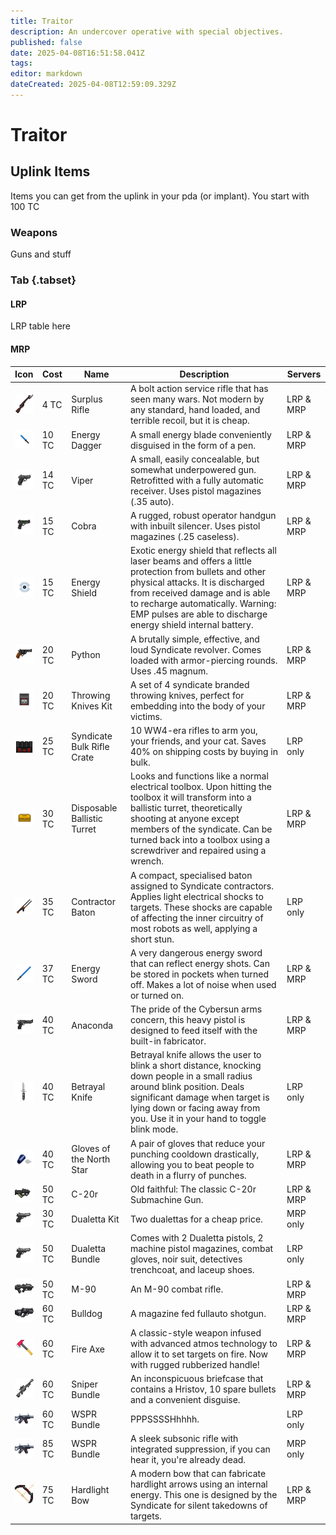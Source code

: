 ```yaml
---
title: Traitor
description: An undercover operative with special objectives.
published: false
date: 2025-04-08T16:51:58.041Z
tags: 
editor: markdown
dateCreated: 2025-04-08T12:59:09.329Z
---
```


# Traitor

## Uplink Items

Items you can get from the uplink in your pda (or implant). You start with 100 TC

### Weapons

Guns and stuff
### Tab {.tabset}

#### LRP

LRP table here

#### MRP
| Icon | Cost | Name | Description | Servers |
| --- | --- | --- | --- | --- |
| ![](/kardashev-mosin.png) | 4 TC | Surplus Rifle | A bolt action service rifle that has seen many wars. Not modern by any standard, hand loaded, and terrible recoil, but it is cheap. | LRP & MRP |
| ![](/energy_dagger.png) | 10 TC | Energy Dagger | A small energy blade conveniently disguised in the form of a pen. | LRP & MRP |
| ![](/viper.png) | 14 TC | Viper | A small, easily concealable, but somewhat underpowered gun. Retrofitted with a fully automatic receiver. Uses pistol magazines (.35 auto). | LRP & MRP |
| ![](/cobra.png) | 15 TC | Cobra | A rugged, robust operator handgun with inbuilt silencer. Uses pistol magazines (.25 caseless). | LRP & MRP |
| ![](/energy_shield.png) | 15 TC | Energy Shield | Exotic energy shield that reflects all laser beams and offers a little protection from bullets and other physical attacks. It is discharged from received damage and is able to recharge automatically. Warning: EMP pulses are able to discharge energy shield internal battery. | LRP & MRP |
| ![](/python.png) | 20 TC | Python | A brutally simple, effective, and loud Syndicate revolver. Comes loaded with armor-piercing rounds. Uses .45 magnum. | LRP & MRP |
| ![](/throwing_knives_kit.png) | 20 TC | Throwing Knives Kit | A set of 4 syndicate branded throwing knives, perfect for embedding into the body of your victims. | LRP & MRP |
| ![](/syndicate_crate.png) | 25 TC | Syndicate Bulk Rifle Crate | 10 WW4-era rifles to arm you, your friends, and your cat. Saves 40% on shipping costs by buying in bulk. | LRP only |
| ![](/electrical_toolbox.png) | 30 TC | Disposable Ballistic Turret | Looks and functions like a normal electrical toolbox. Upon hitting the toolbox it will transform into a ballistic turret, theoretically shooting at anyone except members of the syndicate. Can be turned back into a toolbox using a screwdriver and repaired using a wrench. | LRP & MRP |
| ![](/contractor_baton.png) | 35 TC | Contractor Baton | A compact, specialised baton assigned to Syndicate contractors. Applies light electrical shocks to targets. These shocks are capable of affecting the inner circuitry of most robots as well, applying a short stun. | LRP only |
| ![](/energy_sword.png) | 37 TC | Energy Sword | A very dangerous energy sword that can reflect energy shots. Can be stored in pockets when turned off. Makes a lot of noise when used or turned on. | LRP & MRP |
| ![](/anaconda.png) | 40 TC | Anaconda | The pride of the Cybersun arms concern, this heavy pistol is designed to feed itself with the built-in fabricator. | LRP & MRP |
| ![](/betrayal_knife.png) | 40 TC | Betrayal Knife | Betrayal knife allows the user to blink a short distance, knocking down people in a small radius around blink position. Deals significant damage when target is lying down or facing away from you. Use it in your hand to toggle blink mode. | LRP only |
| ![](/gloves_of_the_north_star.png) | 40 TC | Gloves of the North Star | A pair of gloves that reduce your punching cooldown drastically, allowing you to beat people to death in a flurry of punches. | LRP & MRP |
| ![](/c-20r.png) | 50 TC | C-20r | Old faithful: The classic C-20r Submachine Gun. | LRP & MRP |
| ![](/dualetta.png) | 30 TC | Dualetta Kit | Two dualettas for a cheap price. | MRP only |
| ![](/dualetta.png) | 50 TC | Dualetta Bundle | Comes with 2 Dualetta pistols, 2 machine pistol magazines, combat gloves, noir suit, detectives trenchcoat, and laceup shoes. | LRP only |
| ![](/m-90.png) | 50 TC | M-90 | An M-90 combat rifle. | LRP & MRP |
| ![](/bulldog.png) | 60 TC | Bulldog | A magazine fed fullauto shotgun. | LRP & MRP |
| ![](/fire_axe.png) | 60 TC | Fire Axe | A classic-style weapon infused with advanced atmos technology to allow it to set targets on fire. Now with rugged rubberized handle! | LRP & MRP |
| ![](/hristov.png) | 60 TC | Sniper Bundle | An inconspicuous briefcase that contains a Hristov, 10 spare bullets and a convenient disguise. | LRP & MRP |
| ![](/wspr.png) | 60 TC | WSPR Bundle | PPPSSSSHhhhh. | LRP only |
| ![](/wspr.png) | 85 TC | WSPR Bundle | A sleek subsonic rifle with integrated suppression, if you can hear it, you're already dead. | MRP only |
| ![](/hardlight_bow.png) | 75 TC | Hardlight Bow | A modern bow that can fabricate hardlight arrows using an internal energy. This one is designed by the Syndicate for silent takedowns of targets. | LRP & MRP |